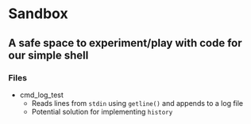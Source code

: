 # Sandbox
## A safe space to experiment/play with code for our simple shell

### Files
- cmd_log_test
   - Reads lines from `stdin` using `getline()` and appends to a log file
  - Potential solution for implementing `history`

